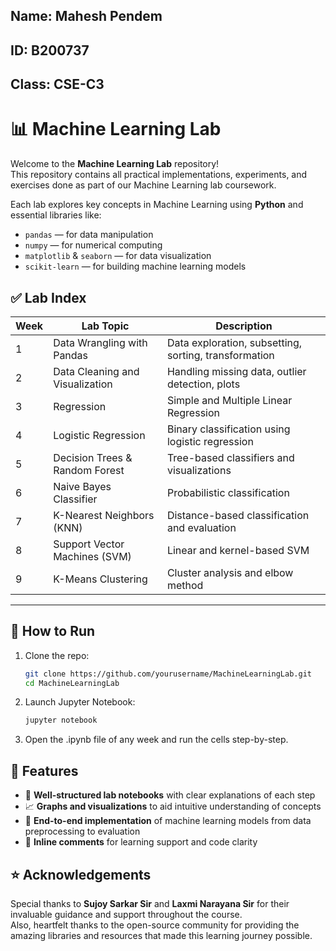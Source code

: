 ## **Name:** Mahesh Pendem  
## **ID:** B200737  
## **Class:** CSE-C3

# 📊 Machine Learning Lab

Welcome to the **Machine Learning Lab** repository!  
This repository contains all practical implementations, experiments, and exercises done as part of our Machine Learning lab coursework.

Each lab explores key concepts in Machine Learning using **Python** and essential libraries like:

- `pandas` — for data manipulation
- `numpy` — for numerical computing
- `matplotlib` & `seaborn` — for data visualization
- `scikit-learn` — for building machine learning models
## ✅ Lab Index

| Week | Lab Topic                      | Description |
|------|--------------------------------|-------------|
| 1    | Data Wrangling with Pandas     | Data exploration, subsetting, sorting, transformation |
| 2    | Data Cleaning and Visualization| Handling missing data, outlier detection, plots |
| 3    | Regression                     | Simple and Multiple Linear Regression |
| 4    | Logistic Regression            | Binary classification using logistic regression |
| 5    | Decision Trees & Random Forest | Tree-based classifiers and visualizations |
| 6    | Naive Bayes Classifier         | Probabilistic classification |
| 7    | K-Nearest Neighbors (KNN)      | Distance-based classification and evaluation |
| 8    | Support Vector Machines (SVM)  | Linear and kernel-based SVM |
| 9    | K-Means Clustering             | Cluster analysis and elbow method |

---

## 🧪 How to Run

1. Clone the repo:
   ```bash
   git clone https://github.com/yourusername/MachineLearningLab.git
   cd MachineLearningLab 
2. Launch Jupyter Notebook:
   ```bash
   jupyter notebook
3. Open the .ipynb file of any week and run the cells step-by-step.

## 📌 Features

- 📘 **Well-structured lab notebooks** with clear explanations of each step  
- 📈 **Graphs and visualizations** to aid intuitive understanding of concepts  
- 🔁 **End-to-end implementation** of machine learning models from data preprocessing to evaluation  
- 💬 **Inline comments** for learning support and code clarity

## ⭐ Acknowledgements

Special thanks to **Sujoy Sarkar Sir** and **Laxmi Narayana Sir** for their invaluable guidance and support throughout the course.  
Also, heartfelt thanks to the open-source community for providing the amazing libraries and resources that made this learning journey possible.
